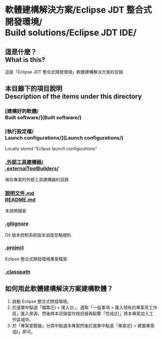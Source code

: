 # 軟體建構解決方案/Eclipse JDT 整合式開發環境/<br>Build solutions/Eclipse JDT IDE/
## 這是什麼？<br />What is this?
這是「Eclipse JDT 整合式開發環境」軟體建構解決方案的目錄

## 本目錄下的項目說明<br />Description of the items under this directory
### [建構好的軟體/<br />Built software/](Built software/)
### [執行設定檔/<br />Launch configurations/](Launch configurations/)
Locally stored "Eclipse launch configurations"
### [.外部工具建構器/<br />.externalToolBuilders/](.externalToolBuilders/)
保存專案的外部工具建構器的目錄
### [說明文件.md<br />README.md](README.md)
本說明檔案
### [.gitignore](.gitignore)
Git 版本控制系統版本追蹤忽略規則
### [.project](.project)
Eclipse 整合式開發環境專案檔案
### [.classpath](.classpath)

## 如何用此軟體建構解決方案建構軟體？
1. 啟動 Eclipse 整合式開發環境。
2. 於選單中點選「檔案(<span style="text-decoration: underline">F</span>) > 匯入(<span style="text-decoration: underline">I</span>)」，選取「一般事項 > 匯入現有的專案至工作區」匯入來源，然後將本目錄當作根目錄再點擊「完成(<span style="text-decoration: underline">F</span>)」將本專案加入工作區域中。
3. 於「專案瀏覽器」分頁中點選本專案然後於選單中點選「專案(<span style="text-decoration: underline">P</span>) > 建置專案(<span style="text-decoration: underline">B</span>)」即可。
